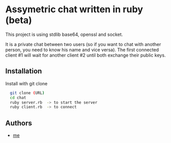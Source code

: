 
# Assymetric chat written in ruby (beta)

This project is using stdlib base64, openssl and socket.

It is a private chat between two users (so if you want to chat with another person, you need to know his name and vice versa). The first connected client #1 will wait for another client #2 until both exchange their public keys.
## Installation

Install with git clone

```bash
  git clone (URL)
  cd chat
  ruby server.rb  -> to start the server
  ruby client.rb  -> to connect
```
    
## Authors

- [me](https://github.com/lightswisp)

